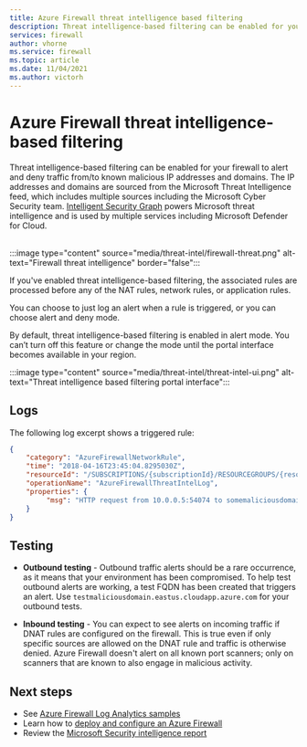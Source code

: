 ```yaml
---
title: Azure Firewall threat intelligence based filtering
description: Threat intelligence-based filtering can be enabled for your firewall to alert and deny traffic from/to known malicious IP addresses and domains.
services: firewall
author: vhorne
ms.service: firewall
ms.topic: article
ms.date: 11/04/2021
ms.author: victorh
---
```


# Azure Firewall threat intelligence-based filtering

Threat intelligence-based filtering can be enabled for your firewall to alert and deny traffic from/to known malicious IP addresses and domains. The IP addresses and domains are sourced from the Microsoft Threat Intelligence feed, which includes multiple sources including the Microsoft Cyber Security team. [Intelligent Security Graph](https://www.microsoft.com/security/operations/intelligence) powers Microsoft threat intelligence and is used by multiple services including Microsoft Defender for Cloud.<br>
<br>

:::image type="content" source="media/threat-intel/firewall-threat.png" alt-text="Firewall threat intelligence" border="false":::

If you've enabled threat intelligence-based filtering, the associated rules are processed before any of the NAT rules, network rules, or application rules.

You can choose to just log an alert when a rule is triggered, or you can choose alert and deny mode.

By default, threat intelligence-based filtering is enabled in alert mode. You can’t turn off this feature or change the mode until the portal interface becomes available in your region.

:::image type="content" source="media/threat-intel/threat-intel-ui.png" alt-text="Threat intelligence based filtering portal interface":::

## Logs

The following log excerpt shows a triggered rule:

```json
{
    "category": "AzureFirewallNetworkRule",
    "time": "2018-04-16T23:45:04.8295030Z",
    "resourceId": "/SUBSCRIPTIONS/{subscriptionId}/RESOURCEGROUPS/{resourceGroupName}/PROVIDERS/MICROSOFT.NETWORK/AZUREFIREWALLS/{resourceName}",
    "operationName": "AzureFirewallThreatIntelLog",
    "properties": {
         "msg": "HTTP request from 10.0.0.5:54074 to somemaliciousdomain.com:80. Action: Alert. ThreatIntel: Bot Networks"
    }
}
```

## Testing

- **Outbound testing** - Outbound traffic alerts should be a rare occurrence, as it means that your environment has been compromised. To help test outbound alerts are working, a test FQDN has been created that triggers an alert. Use `testmaliciousdomain.eastus.cloudapp.azure.com` for your outbound tests.

- **Inbound testing** - You can expect to see alerts on incoming traffic if DNAT rules are configured on the firewall. This is true even if only specific sources are allowed on the DNAT rule and traffic is otherwise denied. Azure Firewall doesn't alert on all known port scanners; only on scanners that are known to also engage in malicious activity.

## Next steps

- See [Azure Firewall Log Analytics samples](./firewall-workbook.md)
- Learn how to [deploy and configure an Azure Firewall](tutorial-firewall-deploy-portal.md)
- Review the [Microsoft Security intelligence report](https://www.microsoft.com/en-us/security/operations/security-intelligence-report)

